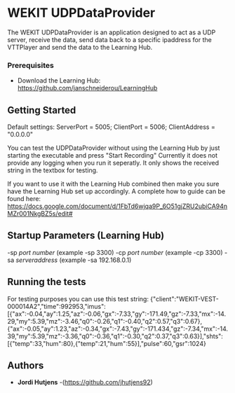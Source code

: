 # WEKIT UDPDataProvider
The WEKIT UDPDataProvider is an application designed to act as a UDP server, receive the data, send data back to a specific ipaddress for the VTTPlayer and send the data to the Learning Hub.

### Prerequisites
- Download the Learning Hub: https://github.com/janschneiderou/LearningHub

## Getting Started
Default settings:
ServerPort = 5005;
ClientPort = 5006;
ClientAddress = "0.0.0.0"

You can test the UDPDataProvider without using the Learning Hub by just starting the executable and press "Start Recording"
Currently it does not provide any logging when you run it seperatly. It only shows the received string in the textbox for testing.

If you want to use it with the Learning Hub combined then make you sure have the Learning Hub set up accordingly. 
A complete how to guide can be found here: https://docs.google.com/document/d/1FbTd6wjqa9P_6O51gjZRU2ubiCA94nMZr001NkgBZ5s/edit#

## Startup Parameters (Learning Hub)
-sp *port number* (example -sp 3300) 
-cp *port number* (example -cp 3300) 
-sa *serveraddress* (example -sa 192.168.0.1) 

## Running the tests
For testing purposes you can use this test string: 
{"client":"WEKIT-VEST-000014A2","time":992953,"imus":[{"ax":-0.04,"ay":1.25,"az":-0.06,"gx":-7.33,"gy":-171.49,"gz":-7.33,"mx":-14.29,"my":5.39,"mz":-3.46,"q0":-0.26,"q1":-0.40,"q2":0.57,"q3":0.67},{"ax":-0.05,"ay":1.23,"az":-0.34,"gx":-7.43,"gy":-171.434,"gz":-7.34,"mx":-14.39,"my":5.39,"mz":-3.36,"q0":-0.36,"q1":-0.30,"q2":0.37,"q3":0.63}],"shts":[{"temp":33,"hum":80},{"temp":21,"hum":55}],"pulse":60,"gsr":1024}

## Authors
* **Jordi Hutjens** -(https://github.com/jhutjens92)